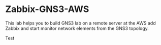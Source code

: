 # Zabbix-GNS3-AWS
This lab helps you to build GNS3 lab on a remote server at the AWS add Zabbix and start monitor network elements from the GNS3 topology.

Test